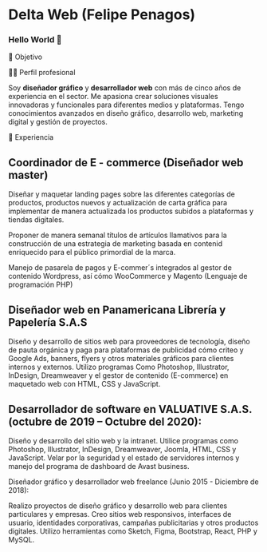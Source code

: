 # Delta Web (Felipe Penagos)

### Hello World  👋

<!--
**felidev96/felidev96** is a ✨ _special_ ✨ repository because its `README.md` (this file) appears on your GitHub profile.

Here are some ideas to get you started:

- 🔭 I’m currently working on ...
- 🌱 I’m currently learning ...
- 👯 I’m looking to collaborate on ...
- 🤔 I’m looking for help with ...
- 💬 Ask me about ...
- 📫 How to reach me: ...
- 😄 Pronouns: ...
- ⚡ Fun fact: ...
- 🎯 Objetivo
-->
🎯 Objetivo

👨‍💻 Perfil profesional

Soy **diseñador gráfico** y **desarrollador web** con más de cinco años de experiencia en el sector. Me apasiona crear soluciones visuales innovadoras y funcionales para diferentes medios y plataformas. Tengo conocimientos avanzados en diseño gráfico, desarrollo web, marketing digital y gestión de proyectos. 

💼 Experiencia 

## Coordinador de E - commerce  (Diseñador web master)

Diseñar y maquetar landing pages sobre las diferentes categorías de productos, productos nuevos y actualización de carta gráfica para implementar de manera actualizada los productos subidos a plataformas y tiendas digitales.

Proponer de manera semanal títulos de artículos llamativos para la construcción de una estrategia de marketing basada en contenid enriquecido para el público primordial de la marca.

Manejo de pasarela de pagos y E-commer´s integrados al gestor de contenido Wordpress, así cómo WooCommerce y Magento (Lenguaje de programación PHP)

## Diseñador web en Panamericana Librería y Papelería S.A.S

Diseño y desarrollo de sitios web para proveedores de tecnología, diseño de pauta orgánica y paga para plataformas de publicidad cómo criteo y Google Ads, banners, flyers y otros materiales gráficos para clientes internos y externos. Utilizo programas Como Photoshop, Illustrator, InDesign, Dreamweaver y el gestor de contenido (E-commerce) en maquetado web con HTML, CSS y JavaScript.

## Desarrollador de software en VALUATIVE S.A.S. (octubre de 2019 – Octubre del 2020):

Diseño y desarrollo del sitio web y la intranet. Utilice programas como Photoshop, Illustrator, InDesign, Dreamweaver, Joomla, HTML, CSS y JavaScript.
Velar por la seguridad y el estado de servidores internos y  manejo del programa de dashboard de Avast business. 

Diseñador gráfico y desarrollador web freelance (Junio 2015 - Diciembre de 2018):

Realizo proyectos de diseño gráfico y desarrollo web para clientes particulares y empresas. Creo sitios web responsivos, interfaces de usuario, identidades corporativas, campañas publicitarias y otros productos digitales. Utilizo herramientas como Sketch, Figma, Bootstrap, React, PHP y MySQL.
